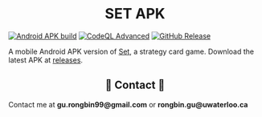 ![]()

<div align="center">

# SET APK

</div>

[![Android APK build](https://github.com/Rongbin99/SET-apk/actions/workflows/android.yml/badge.svg)](https://github.com/Rongbin99/SET-apk/actions/workflows/android.yml)
[![CodeQL Advanced](https://github.com/Rongbin99/SET-apk/actions/workflows/codeql.yml/badge.svg)](https://github.com/Rongbin99/SET-apk/actions/workflows/codeql.yml)
[![GitHub Release](https://img.shields.io/github/v/release/Rongbin99/SET-apk?style=flat)](https://github.com/Rongbin99/SET-apk/releases)

A mobile Android APK version of [Set](https://en.wikipedia.org/wiki/Set_(card_game)), a strategy card game. Download the latest APK at [releases](https://github.com/Rongbin99/SET-apk/releases).

<div align="center">

## 📨 Contact 📨

</div>

Contact me at __gu.rongbin99@gmail.com__ or __rongbin.gu@uwaterloo.ca__
